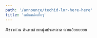 ```yaml
---
path: '/announce/techid-lor-here-here'
title: 'เตชิตหล่อเหี้ยๆ'
---
```

#ข่าวด่วน ค้นพบชายหนุ่มประหลาด
ควยเอ้ยยยยยย